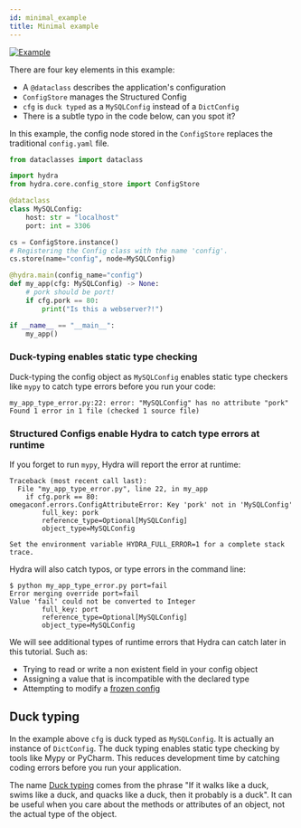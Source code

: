 ```yaml
---
id: minimal_example
title: Minimal example
---
```

[![Example](https://img.shields.io/badge/-Example-informational)](https://github.com/facebookresearch/hydra/tree/master/examples/tutorials/structured_configs/1_minimal/)

There are four key elements in this example:
- A `@dataclass` describes the application's configuration
- `ConfigStore` manages the Structured Config
- `cfg` is `duck typed` as a `MySQLConfig` instead of a `DictConfig`
- There is a subtle typo in the code below, can you spot it?

In this example, the config node stored in the `ConfigStore` replaces the traditional `config.yaml` file.

```python title="my_app_type_error.py" {18}
from dataclasses import dataclass

import hydra
from hydra.core.config_store import ConfigStore

@dataclass
class MySQLConfig:
    host: str = "localhost"
    port: int = 3306

cs = ConfigStore.instance()
# Registering the Config class with the name 'config'.
cs.store(name="config", node=MySQLConfig)

@hydra.main(config_name="config")
def my_app(cfg: MySQLConfig) -> None:
    # pork should be port!
    if cfg.pork == 80:
        print("Is this a webserver?!")

if __name__ == "__main__":
    my_app()
```

### Duck-typing enables static type checking

Duck-typing the config object as `MySQLConfig` enables static type checkers like `mypy` to catch
type errors before you run your code:
```text title="$ mypy my_app_type_error.py" 
my_app_type_error.py:22: error: "MySQLConfig" has no attribute "pork"
Found 1 error in 1 file (checked 1 source file)
```

### Structured Configs enable Hydra to catch type errors at runtime
If you forget to run `mypy`, Hydra will report the error at runtime:
``` text title="$ python my_app_type_error.py"
Traceback (most recent call last):
  File "my_app_type_error.py", line 22, in my_app
    if cfg.pork == 80:
omegaconf.errors.ConfigAttributeError: Key 'pork' not in 'MySQLConfig'
        full_key: pork
        reference_type=Optional[MySQLConfig]
        object_type=MySQLConfig

Set the environment variable HYDRA_FULL_ERROR=1 for a complete stack trace.
```

Hydra will also catch typos, or type errors in the command line:
```
$ python my_app_type_error.py port=fail
Error merging override port=fail
Value 'fail' could not be converted to Integer
        full_key: port
        reference_type=Optional[MySQLConfig]
        object_type=MySQLConfig
```
We will see additional types of runtime errors that Hydra can catch later in this tutorial. Such as:
- Trying to read or write a non existent field in your config object
- Assigning a value that is incompatible with the declared type
- Attempting to modify a [frozen config](https://omegaconf.readthedocs.io/en/latest/structured_config.html#frozen)

## Duck typing

In the example above `cfg` is duck typed as `MySQLConfig`.
It is actually an instance of `DictConfig`. The duck typing enables static type checking by tools like Mypy or PyCharm.
This reduces development time by catching coding errors before you run your application.

The name [Duck typing](https://en.wikipedia.org/wiki/Duck_typing) comes from the phrase "If it walks like a duck, swims like a duck, and quacks like a duck, then it probably is a duck".
It can be useful when you care about the methods or attributes of an object, not the actual type of the object.


